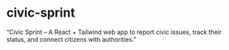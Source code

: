 # civic-sprint
“Civic Sprint – A React + Tailwind web app to report civic issues, track their status, and connect citizens with authorities.”

